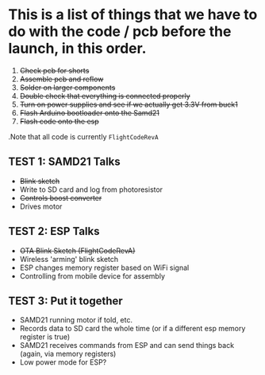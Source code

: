 # This is a list of things that we have to do with the code / pcb before the launch, in this order.

1.  ~~Check pcb for shorts~~
2.  ~~Assemble pcb and reflow~~
3.  ~~Solder on larger components~~
4.  ~~Double check that everything is connected properly~~
5.  ~~Turn on power supplies and see if we actually get 3.3V from buck1~~
6.  ~~Flash Arduino bootloader onto the Samd21~~
7.  ~~Flash code onto the esp~~

  .Note that all code is currently `FlightCodeRevA`

## TEST 1: SAMD21 Talks
- ~~Blink sketch~~
- Write to SD card and log from photoresistor
- ~~Controls boost converter~~
- Drives motor

## TEST 2: ESP Talks
- ~~OTA Blink Sketch (FlightCodeRevA)~~
- Wireless 'arming' blink sketch
- ESP changes memory register based on WiFi signal
- Controlling from mobile device for assembly

## TEST 3: Put it together
- SAMD21 running motor if told, etc.
- Records data to SD card the whole time (or if a different esp memory register is true)
- SAMD21 receives commands from ESP and can send things back (again, via memory registers)
- Low power mode for ESP?
